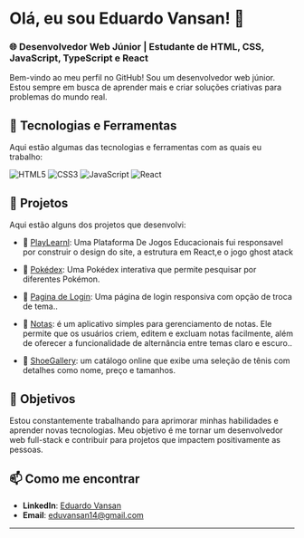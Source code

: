 # Olá, eu sou Eduardo Vansan! 👋

### 🌐 Desenvolvedor Web Júnior | Estudante de HTML, CSS, JavaScript, TypeScript e React

Bem-vindo ao meu perfil no GitHub! Sou um desenvolvedor web júnior. Estou sempre em busca de aprender mais e criar soluções criativas para problemas do mundo real.

## 🚀 Tecnologias e Ferramentas
Aqui estão algumas das tecnologias e ferramentas com as quais eu trabalho:

![HTML5](https://img.shields.io/badge/HTML5-E34F26?style=for-the-badge&logo=html5&logoColor=white) ![CSS3](https://img.shields.io/badge/CSS3-1572B6?style=for-the-badge&logo=css3&logoColor=white) ![JavaScript](https://img.shields.io/badge/JavaScript-F7DF1E?style=for-the-badge&logo=javascript&logoColor=black) ![React](https://img.shields.io/badge/React-20232A?style=for-the-badge&logo=react&logoColor=61DAFB) 

## 📂 Projetos
Aqui estão alguns dos projetos que desenvolvi:

- 🔗 [PlayLearnl](https://vansaneduardo.github.io/PlayLearn/): Uma Plataforma De Jogos Educacionais fui responsavel por construir o design do site, a estrutura em React,e o jogo ghost atack
  
- 🔗 [Pokédex](https://vansaneduardo.github.io/pokedex/): Uma Pokédex interativa que permite pesquisar por diferentes Pokémon.
  
-  🔗 [Pagina de Login](https://vansaneduardo.github.io/loginPage/): Uma página de login responsiva com opção de troca de tema..
  
-  🔗 [Notas](https://vansaneduardo.github.io/notes/): é um aplicativo simples para gerenciamento de notas. Ele permite que os usuários criem, editem e excluam notas facilmente, além de oferecer a funcionalidade de alternância entre temas claro e escuro..
  
-  🔗 [ShoeGallery](https://vansaneduardo.github.io/ShoeGallery/):  um catálogo online que exibe uma seleção de tênis com detalhes como nome, preço e tamanhos.
  
## 🎯 Objetivos
Estou constantemente trabalhando para aprimorar minhas habilidades e aprender novas tecnologias. Meu objetivo é me tornar um desenvolvedor web full-stack e contribuir para projetos que impactem positivamente as pessoas.

## 📫 Como me encontrar
- **LinkedIn**: [Eduardo Vansan](https://www.linkedin.com/in/eduardovansan)
- **Email**: eduvansan14@gmail.com
---



